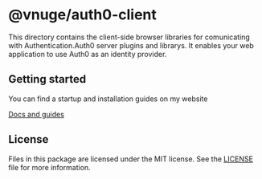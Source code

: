 # @vnuge/auth0-client  
 
This directory contains the client-side browser libraries for comunicating with Authentication.Auth0 server plugins and librarys. It enables your web application to use Auth0 as an identity provider.  

## Getting started  
You can find a startup and installation guides on my website  

[Docs and guides](https://www.vaughnnugent.com/resources/software/articles?tags=docs,_authentication.auth0)  

## License  
Files in this package are licensed under the MIT license. See the [LICENSE](LICENSE.txt) file for more information.